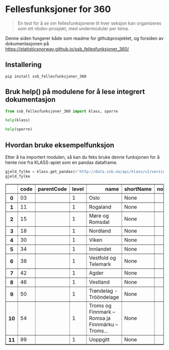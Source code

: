 # Fellesfunksjoner for 360
> En test for å se om fellesfunksjonene til hver seksjon kan organiseres som ett nbdev-prosjekt, med undermoduler per tema.


Denne siden fungerer både som readme for githubprosjektet, og forsiden av dokumentasjonen på https://statisticsnorway.github.io/ssb_fellesfunksjoner_360/

## Installering

`pip install ssb_fellesfunksjoner_360`

## Bruk help() på modulene for å lese integrert dokumentasjon

```python
from ssb_fellesfunksjoner_360 import klass, sporre
```

```python
help(klass)
```

```python
help(sporre)
```

## Hvordan bruke eksempelfunksjon

Etter å ha importert modulen, så kan du feks bruke denne funksjonen for å hente noe fra KLASS-apiet som en pandas dataframe.

```python
gjeld_fylke = klass.get_pandas(r'http://data.ssb.no/api/klass/v1/versions/1158', 'classificationItems')
gjeld_fylke
```




<div>
<style scoped>
    .dataframe tbody tr th:only-of-type {
        vertical-align: middle;
    }

    .dataframe tbody tr th {
        vertical-align: top;
    }

    .dataframe thead th {
        text-align: right;
    }
</style>
<table border="1" class="dataframe">
  <thead>
    <tr style="text-align: right;">
      <th></th>
      <th>code</th>
      <th>parentCode</th>
      <th>level</th>
      <th>name</th>
      <th>shortName</th>
      <th>notes</th>
    </tr>
  </thead>
  <tbody>
    <tr>
      <th>0</th>
      <td>03</td>
      <td></td>
      <td>1</td>
      <td>Oslo</td>
      <td>None</td>
      <td></td>
    </tr>
    <tr>
      <th>1</th>
      <td>11</td>
      <td></td>
      <td>1</td>
      <td>Rogaland</td>
      <td>None</td>
      <td></td>
    </tr>
    <tr>
      <th>2</th>
      <td>15</td>
      <td></td>
      <td>1</td>
      <td>Møre og Romsdal</td>
      <td>None</td>
      <td></td>
    </tr>
    <tr>
      <th>3</th>
      <td>18</td>
      <td></td>
      <td>1</td>
      <td>Nordland</td>
      <td>None</td>
      <td></td>
    </tr>
    <tr>
      <th>4</th>
      <td>30</td>
      <td></td>
      <td>1</td>
      <td>Viken</td>
      <td>None</td>
      <td></td>
    </tr>
    <tr>
      <th>5</th>
      <td>34</td>
      <td></td>
      <td>1</td>
      <td>Innlandet</td>
      <td>None</td>
      <td></td>
    </tr>
    <tr>
      <th>6</th>
      <td>38</td>
      <td></td>
      <td>1</td>
      <td>Vestfold og Telemark</td>
      <td>None</td>
      <td></td>
    </tr>
    <tr>
      <th>7</th>
      <td>42</td>
      <td></td>
      <td>1</td>
      <td>Agder</td>
      <td>None</td>
      <td></td>
    </tr>
    <tr>
      <th>8</th>
      <td>46</td>
      <td></td>
      <td>1</td>
      <td>Vestland</td>
      <td>None</td>
      <td></td>
    </tr>
    <tr>
      <th>9</th>
      <td>50</td>
      <td></td>
      <td>1</td>
      <td>Trøndelag - Trööndelage</td>
      <td>None</td>
      <td></td>
    </tr>
    <tr>
      <th>10</th>
      <td>54</td>
      <td></td>
      <td>1</td>
      <td>Troms og Finnmark – Romsa ja Finnmárku – Troms...</td>
      <td>None</td>
      <td></td>
    </tr>
    <tr>
      <th>11</th>
      <td>99</td>
      <td></td>
      <td>1</td>
      <td>Uoppgitt</td>
      <td>None</td>
      <td></td>
    </tr>
  </tbody>
</table>
</div>


